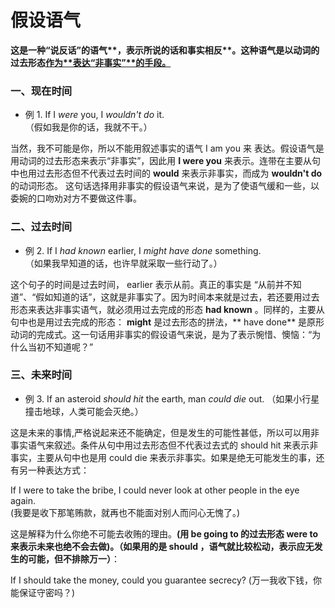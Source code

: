 # 假设语气

<b>这是一种“说反话”的语气**，表示所说的话和事实相反**。这种语气是**以动词的过去形态**<u>作为**表达“非事实”**的手段。</u></b>

### 一、现在时间


- 例 1. If I <em>were</em> you, I <em>wouldn't do</em> it.  
（假如我是你的话，我就不干。）  

当然，我不可能是你，所以不能用叙述事实的语气 I am you 来 表达。假设语气是用动词的过去形态来表示“非事实”，因此用 **I were you** 来表示。连带在主要从句中也用过去形态但不代表过去时间的 **would** 来表示非事实，而成为 **wouldn't do** 的动词形态。
这句话选择用非事实的假设语气来说，是为了使语气缓和一些，以委婉的口吻劝对方不要做这件事。


### 二、过去时间


- 例 2. If I <em>had known</em> earlier, I <em>might have done</em> something.  
（如果我早知道的话，也许早就采取一些行动了。）  

这个句子的时间是过去时间， earlier 表示从前。真正的事实是 “从前并不知道”、“假如知道的话”，这就是非事实了。因为时间本来就是过去，若还要用过去形态来表达非事实语气，就必须用过去完成的形态 **had known** 。同样的，主要从句中也是用过去完成的形态： **might** 是过去形态的拼法，** have done** 是原形动词的完成式。这一句话用非事实的假设语气来说，是为了表示惋惜、懊恼：“为什么当初不知道呢？”

### 三、未来时间


- 例 3. If an asteroid <em>should hit</em> the earth, man <em>could die</em> out.
（如果小行星撞击地球，人类可能会灭绝。）  

这是未来的事情,严格说起来还不能确定，但是发生的可能性甚低，所以可以用非事实语气来叙述。条件从句中用过去形态但不代表过去式的 should hit 来表示非事实，主要从句中也是用 could die  来表示非事实。如果是绝无可能发生的事，还有另一种表达方式：  
>  
If I were to take the bribe, I could never look at other people in the eye again.  
(我要是收下那笔贿款，就再也不能面对别人而问心无愧了。)  

这是解释为什么你绝不可能去收贿的理由。<b>(用 be going to 的过去形态 **were to**来表示**未来也绝不会去做**)。（如果用的是 **should** ，语气就比较松动，**表示应无发生的可能，但不排除万一**）</b>：  
>  
If I should take the money, could you guarantee secrecy?
(万一我收下钱，你能保证守密吗？)